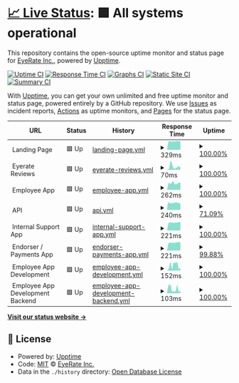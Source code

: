 # [📈 Live Status](https://eyerate.github.io/statusPage): <!--live status--> **🟩 All systems operational**

This repository contains the open-source uptime monitor and status page for [EyeRate Inc.](www.eyeratebusiness.com), powered by [Upptime](https://github.com/upptime/upptime).

[![Uptime CI](https://github.com/eyerate/statusPage/workflows/Uptime%20CI/badge.svg)](https://github.com/eyerate/statusPage/actions?query=workflow%3A%22Uptime+CI%22)
[![Response Time CI](https://github.com/eyerate/statusPage/workflows/Response%20Time%20CI/badge.svg)](https://github.com/eyerate/statusPage/actions?query=workflow%3A%22Response+Time+CI%22)
[![Graphs CI](https://github.com/eyerate/statusPage/workflows/Graphs%20CI/badge.svg)](https://github.com/eyerate/statusPage/actions?query=workflow%3A%22Graphs+CI%22)
[![Static Site CI](https://github.com/eyerate/statusPage/workflows/Static%20Site%20CI/badge.svg)](https://github.com/eyerate/statusPage/actions?query=workflow%3A%22Static+Site+CI%22)
[![Summary CI](https://github.com/eyerate/statusPage/workflows/Summary%20CI/badge.svg)](https://github.com/eyerate/statusPage/actions?query=workflow%3A%22Summary+CI%22)

With [Upptime](https://upptime.js.org), you can get your own unlimited and free uptime monitor and status page, powered entirely by a GitHub repository. We use [Issues](https://github.com/eyerate/statusPage/issues) as incident reports, [Actions](https://github.com/eyerate/statusPage/actions) as uptime monitors, and [Pages](https://eyerate.github.io/statusPage) for the status page.

<!--start: status pages-->
<!-- This summary is generated by Upptime (https://github.com/upptime/upptime) -->
<!-- Do not edit this manually, your changes will be overwritten -->
<!-- prettier-ignore -->
| URL | Status | History | Response Time | Uptime |
| --- | ------ | ------- | ------------- | ------ |
| <img alt="" src="https://favicons.githubusercontent.com/null" height="13"> Landing Page | 🟩 Up | [landing-page.yml](https://github.com/eyerate/statusPage/commits/HEAD/history/landing-page.yml) | <details><summary><img alt="Response time graph" src="./graphs/landing-page/response-time-week.png" height="20"> 329ms</summary><br><a href="https://eyerate.github.io/statusPage/history/landing-page"><img alt="Response time 343" src="https://img.shields.io/endpoint?url=https%3A%2F%2Fraw.githubusercontent.com%2Feyerate%2FstatusPage%2FHEAD%2Fapi%2Flanding-page%2Fresponse-time.json"></a><br><a href="https://eyerate.github.io/statusPage/history/landing-page"><img alt="24-hour response time 326" src="https://img.shields.io/endpoint?url=https%3A%2F%2Fraw.githubusercontent.com%2Feyerate%2FstatusPage%2FHEAD%2Fapi%2Flanding-page%2Fresponse-time-day.json"></a><br><a href="https://eyerate.github.io/statusPage/history/landing-page"><img alt="7-day response time 329" src="https://img.shields.io/endpoint?url=https%3A%2F%2Fraw.githubusercontent.com%2Feyerate%2FstatusPage%2FHEAD%2Fapi%2Flanding-page%2Fresponse-time-week.json"></a><br><a href="https://eyerate.github.io/statusPage/history/landing-page"><img alt="30-day response time 328" src="https://img.shields.io/endpoint?url=https%3A%2F%2Fraw.githubusercontent.com%2Feyerate%2FstatusPage%2FHEAD%2Fapi%2Flanding-page%2Fresponse-time-month.json"></a><br><a href="https://eyerate.github.io/statusPage/history/landing-page"><img alt="1-year response time 343" src="https://img.shields.io/endpoint?url=https%3A%2F%2Fraw.githubusercontent.com%2Feyerate%2FstatusPage%2FHEAD%2Fapi%2Flanding-page%2Fresponse-time-year.json"></a></details> | <details><summary><a href="https://eyerate.github.io/statusPage/history/landing-page">100.00%</a></summary><a href="https://eyerate.github.io/statusPage/history/landing-page"><img alt="All-time uptime 99.68%" src="https://img.shields.io/endpoint?url=https%3A%2F%2Fraw.githubusercontent.com%2Feyerate%2FstatusPage%2FHEAD%2Fapi%2Flanding-page%2Fuptime.json"></a><br><a href="https://eyerate.github.io/statusPage/history/landing-page"><img alt="24-hour uptime 100.00%" src="https://img.shields.io/endpoint?url=https%3A%2F%2Fraw.githubusercontent.com%2Feyerate%2FstatusPage%2FHEAD%2Fapi%2Flanding-page%2Fuptime-day.json"></a><br><a href="https://eyerate.github.io/statusPage/history/landing-page"><img alt="7-day uptime 100.00%" src="https://img.shields.io/endpoint?url=https%3A%2F%2Fraw.githubusercontent.com%2Feyerate%2FstatusPage%2FHEAD%2Fapi%2Flanding-page%2Fuptime-week.json"></a><br><a href="https://eyerate.github.io/statusPage/history/landing-page"><img alt="30-day uptime 100.00%" src="https://img.shields.io/endpoint?url=https%3A%2F%2Fraw.githubusercontent.com%2Feyerate%2FstatusPage%2FHEAD%2Fapi%2Flanding-page%2Fuptime-month.json"></a><br><a href="https://eyerate.github.io/statusPage/history/landing-page"><img alt="1-year uptime 99.68%" src="https://img.shields.io/endpoint?url=https%3A%2F%2Fraw.githubusercontent.com%2Feyerate%2FstatusPage%2FHEAD%2Fapi%2Flanding-page%2Fuptime-year.json"></a></details>
| <img alt="" src="https://favicons.githubusercontent.com/null" height="13"> Eyerate Reviews | 🟩 Up | [eyerate-reviews.yml](https://github.com/eyerate/statusPage/commits/HEAD/history/eyerate-reviews.yml) | <details><summary><img alt="Response time graph" src="./graphs/eyerate-reviews/response-time-week.png" height="20"> 70ms</summary><br><a href="https://eyerate.github.io/statusPage/history/eyerate-reviews"><img alt="Response time 133" src="https://img.shields.io/endpoint?url=https%3A%2F%2Fraw.githubusercontent.com%2Feyerate%2FstatusPage%2FHEAD%2Fapi%2Feyerate-reviews%2Fresponse-time.json"></a><br><a href="https://eyerate.github.io/statusPage/history/eyerate-reviews"><img alt="24-hour response time 52" src="https://img.shields.io/endpoint?url=https%3A%2F%2Fraw.githubusercontent.com%2Feyerate%2FstatusPage%2FHEAD%2Fapi%2Feyerate-reviews%2Fresponse-time-day.json"></a><br><a href="https://eyerate.github.io/statusPage/history/eyerate-reviews"><img alt="7-day response time 70" src="https://img.shields.io/endpoint?url=https%3A%2F%2Fraw.githubusercontent.com%2Feyerate%2FstatusPage%2FHEAD%2Fapi%2Feyerate-reviews%2Fresponse-time-week.json"></a><br><a href="https://eyerate.github.io/statusPage/history/eyerate-reviews"><img alt="30-day response time 43" src="https://img.shields.io/endpoint?url=https%3A%2F%2Fraw.githubusercontent.com%2Feyerate%2FstatusPage%2FHEAD%2Fapi%2Feyerate-reviews%2Fresponse-time-month.json"></a><br><a href="https://eyerate.github.io/statusPage/history/eyerate-reviews"><img alt="1-year response time 133" src="https://img.shields.io/endpoint?url=https%3A%2F%2Fraw.githubusercontent.com%2Feyerate%2FstatusPage%2FHEAD%2Fapi%2Feyerate-reviews%2Fresponse-time-year.json"></a></details> | <details><summary><a href="https://eyerate.github.io/statusPage/history/eyerate-reviews">100.00%</a></summary><a href="https://eyerate.github.io/statusPage/history/eyerate-reviews"><img alt="All-time uptime 99.95%" src="https://img.shields.io/endpoint?url=https%3A%2F%2Fraw.githubusercontent.com%2Feyerate%2FstatusPage%2FHEAD%2Fapi%2Feyerate-reviews%2Fuptime.json"></a><br><a href="https://eyerate.github.io/statusPage/history/eyerate-reviews"><img alt="24-hour uptime 100.00%" src="https://img.shields.io/endpoint?url=https%3A%2F%2Fraw.githubusercontent.com%2Feyerate%2FstatusPage%2FHEAD%2Fapi%2Feyerate-reviews%2Fuptime-day.json"></a><br><a href="https://eyerate.github.io/statusPage/history/eyerate-reviews"><img alt="7-day uptime 100.00%" src="https://img.shields.io/endpoint?url=https%3A%2F%2Fraw.githubusercontent.com%2Feyerate%2FstatusPage%2FHEAD%2Fapi%2Feyerate-reviews%2Fuptime-week.json"></a><br><a href="https://eyerate.github.io/statusPage/history/eyerate-reviews"><img alt="30-day uptime 100.00%" src="https://img.shields.io/endpoint?url=https%3A%2F%2Fraw.githubusercontent.com%2Feyerate%2FstatusPage%2FHEAD%2Fapi%2Feyerate-reviews%2Fuptime-month.json"></a><br><a href="https://eyerate.github.io/statusPage/history/eyerate-reviews"><img alt="1-year uptime 99.95%" src="https://img.shields.io/endpoint?url=https%3A%2F%2Fraw.githubusercontent.com%2Feyerate%2FstatusPage%2FHEAD%2Fapi%2Feyerate-reviews%2Fuptime-year.json"></a></details>
| <img alt="" src="https://favicons.githubusercontent.com/null" height="13"> Employee App | 🟩 Up | [employee-app.yml](https://github.com/eyerate/statusPage/commits/HEAD/history/employee-app.yml) | <details><summary><img alt="Response time graph" src="./graphs/employee-app/response-time-week.png" height="20"> 262ms</summary><br><a href="https://eyerate.github.io/statusPage/history/employee-app"><img alt="Response time 241" src="https://img.shields.io/endpoint?url=https%3A%2F%2Fraw.githubusercontent.com%2Feyerate%2FstatusPage%2FHEAD%2Fapi%2Femployee-app%2Fresponse-time.json"></a><br><a href="https://eyerate.github.io/statusPage/history/employee-app"><img alt="24-hour response time 287" src="https://img.shields.io/endpoint?url=https%3A%2F%2Fraw.githubusercontent.com%2Feyerate%2FstatusPage%2FHEAD%2Fapi%2Femployee-app%2Fresponse-time-day.json"></a><br><a href="https://eyerate.github.io/statusPage/history/employee-app"><img alt="7-day response time 262" src="https://img.shields.io/endpoint?url=https%3A%2F%2Fraw.githubusercontent.com%2Feyerate%2FstatusPage%2FHEAD%2Fapi%2Femployee-app%2Fresponse-time-week.json"></a><br><a href="https://eyerate.github.io/statusPage/history/employee-app"><img alt="30-day response time 251" src="https://img.shields.io/endpoint?url=https%3A%2F%2Fraw.githubusercontent.com%2Feyerate%2FstatusPage%2FHEAD%2Fapi%2Femployee-app%2Fresponse-time-month.json"></a><br><a href="https://eyerate.github.io/statusPage/history/employee-app"><img alt="1-year response time 241" src="https://img.shields.io/endpoint?url=https%3A%2F%2Fraw.githubusercontent.com%2Feyerate%2FstatusPage%2FHEAD%2Fapi%2Femployee-app%2Fresponse-time-year.json"></a></details> | <details><summary><a href="https://eyerate.github.io/statusPage/history/employee-app">100.00%</a></summary><a href="https://eyerate.github.io/statusPage/history/employee-app"><img alt="All-time uptime 93.30%" src="https://img.shields.io/endpoint?url=https%3A%2F%2Fraw.githubusercontent.com%2Feyerate%2FstatusPage%2FHEAD%2Fapi%2Femployee-app%2Fuptime.json"></a><br><a href="https://eyerate.github.io/statusPage/history/employee-app"><img alt="24-hour uptime 100.00%" src="https://img.shields.io/endpoint?url=https%3A%2F%2Fraw.githubusercontent.com%2Feyerate%2FstatusPage%2FHEAD%2Fapi%2Femployee-app%2Fuptime-day.json"></a><br><a href="https://eyerate.github.io/statusPage/history/employee-app"><img alt="7-day uptime 100.00%" src="https://img.shields.io/endpoint?url=https%3A%2F%2Fraw.githubusercontent.com%2Feyerate%2FstatusPage%2FHEAD%2Fapi%2Femployee-app%2Fuptime-week.json"></a><br><a href="https://eyerate.github.io/statusPage/history/employee-app"><img alt="30-day uptime 100.00%" src="https://img.shields.io/endpoint?url=https%3A%2F%2Fraw.githubusercontent.com%2Feyerate%2FstatusPage%2FHEAD%2Fapi%2Femployee-app%2Fuptime-month.json"></a><br><a href="https://eyerate.github.io/statusPage/history/employee-app"><img alt="1-year uptime 93.30%" src="https://img.shields.io/endpoint?url=https%3A%2F%2Fraw.githubusercontent.com%2Feyerate%2FstatusPage%2FHEAD%2Fapi%2Femployee-app%2Fuptime-year.json"></a></details>
| <img alt="" src="https://favicons.githubusercontent.com/null" height="13"> API | 🟩 Up | [api.yml](https://github.com/eyerate/statusPage/commits/HEAD/history/api.yml) | <details><summary><img alt="Response time graph" src="./graphs/api/response-time-week.png" height="20"> 240ms</summary><br><a href="https://eyerate.github.io/statusPage/history/api"><img alt="Response time 255" src="https://img.shields.io/endpoint?url=https%3A%2F%2Fraw.githubusercontent.com%2Feyerate%2FstatusPage%2FHEAD%2Fapi%2Fapi%2Fresponse-time.json"></a><br><a href="https://eyerate.github.io/statusPage/history/api"><img alt="24-hour response time 248" src="https://img.shields.io/endpoint?url=https%3A%2F%2Fraw.githubusercontent.com%2Feyerate%2FstatusPage%2FHEAD%2Fapi%2Fapi%2Fresponse-time-day.json"></a><br><a href="https://eyerate.github.io/statusPage/history/api"><img alt="7-day response time 240" src="https://img.shields.io/endpoint?url=https%3A%2F%2Fraw.githubusercontent.com%2Feyerate%2FstatusPage%2FHEAD%2Fapi%2Fapi%2Fresponse-time-week.json"></a><br><a href="https://eyerate.github.io/statusPage/history/api"><img alt="30-day response time 238" src="https://img.shields.io/endpoint?url=https%3A%2F%2Fraw.githubusercontent.com%2Feyerate%2FstatusPage%2FHEAD%2Fapi%2Fapi%2Fresponse-time-month.json"></a><br><a href="https://eyerate.github.io/statusPage/history/api"><img alt="1-year response time 255" src="https://img.shields.io/endpoint?url=https%3A%2F%2Fraw.githubusercontent.com%2Feyerate%2FstatusPage%2FHEAD%2Fapi%2Fapi%2Fresponse-time-year.json"></a></details> | <details><summary><a href="https://eyerate.github.io/statusPage/history/api">71.09%</a></summary><a href="https://eyerate.github.io/statusPage/history/api"><img alt="All-time uptime 97.19%" src="https://img.shields.io/endpoint?url=https%3A%2F%2Fraw.githubusercontent.com%2Feyerate%2FstatusPage%2FHEAD%2Fapi%2Fapi%2Fuptime.json"></a><br><a href="https://eyerate.github.io/statusPage/history/api"><img alt="24-hour uptime 98.16%" src="https://img.shields.io/endpoint?url=https%3A%2F%2Fraw.githubusercontent.com%2Feyerate%2FstatusPage%2FHEAD%2Fapi%2Fapi%2Fuptime-day.json"></a><br><a href="https://eyerate.github.io/statusPage/history/api"><img alt="7-day uptime 71.09%" src="https://img.shields.io/endpoint?url=https%3A%2F%2Fraw.githubusercontent.com%2Feyerate%2FstatusPage%2FHEAD%2Fapi%2Fapi%2Fuptime-week.json"></a><br><a href="https://eyerate.github.io/statusPage/history/api"><img alt="30-day uptime 93.35%" src="https://img.shields.io/endpoint?url=https%3A%2F%2Fraw.githubusercontent.com%2Feyerate%2FstatusPage%2FHEAD%2Fapi%2Fapi%2Fuptime-month.json"></a><br><a href="https://eyerate.github.io/statusPage/history/api"><img alt="1-year uptime 97.19%" src="https://img.shields.io/endpoint?url=https%3A%2F%2Fraw.githubusercontent.com%2Feyerate%2FstatusPage%2FHEAD%2Fapi%2Fapi%2Fuptime-year.json"></a></details>
| <img alt="" src="https://favicons.githubusercontent.com/null" height="13"> Internal Support App | 🟩 Up | [internal-support-app.yml](https://github.com/eyerate/statusPage/commits/HEAD/history/internal-support-app.yml) | <details><summary><img alt="Response time graph" src="./graphs/internal-support-app/response-time-week.png" height="20"> 221ms</summary><br><a href="https://eyerate.github.io/statusPage/history/internal-support-app"><img alt="Response time 240" src="https://img.shields.io/endpoint?url=https%3A%2F%2Fraw.githubusercontent.com%2Feyerate%2FstatusPage%2FHEAD%2Fapi%2Finternal-support-app%2Fresponse-time.json"></a><br><a href="https://eyerate.github.io/statusPage/history/internal-support-app"><img alt="24-hour response time 229" src="https://img.shields.io/endpoint?url=https%3A%2F%2Fraw.githubusercontent.com%2Feyerate%2FstatusPage%2FHEAD%2Fapi%2Finternal-support-app%2Fresponse-time-day.json"></a><br><a href="https://eyerate.github.io/statusPage/history/internal-support-app"><img alt="7-day response time 221" src="https://img.shields.io/endpoint?url=https%3A%2F%2Fraw.githubusercontent.com%2Feyerate%2FstatusPage%2FHEAD%2Fapi%2Finternal-support-app%2Fresponse-time-week.json"></a><br><a href="https://eyerate.github.io/statusPage/history/internal-support-app"><img alt="30-day response time 226" src="https://img.shields.io/endpoint?url=https%3A%2F%2Fraw.githubusercontent.com%2Feyerate%2FstatusPage%2FHEAD%2Fapi%2Finternal-support-app%2Fresponse-time-month.json"></a><br><a href="https://eyerate.github.io/statusPage/history/internal-support-app"><img alt="1-year response time 240" src="https://img.shields.io/endpoint?url=https%3A%2F%2Fraw.githubusercontent.com%2Feyerate%2FstatusPage%2FHEAD%2Fapi%2Finternal-support-app%2Fresponse-time-year.json"></a></details> | <details><summary><a href="https://eyerate.github.io/statusPage/history/internal-support-app">100.00%</a></summary><a href="https://eyerate.github.io/statusPage/history/internal-support-app"><img alt="All-time uptime 99.83%" src="https://img.shields.io/endpoint?url=https%3A%2F%2Fraw.githubusercontent.com%2Feyerate%2FstatusPage%2FHEAD%2Fapi%2Finternal-support-app%2Fuptime.json"></a><br><a href="https://eyerate.github.io/statusPage/history/internal-support-app"><img alt="24-hour uptime 100.00%" src="https://img.shields.io/endpoint?url=https%3A%2F%2Fraw.githubusercontent.com%2Feyerate%2FstatusPage%2FHEAD%2Fapi%2Finternal-support-app%2Fuptime-day.json"></a><br><a href="https://eyerate.github.io/statusPage/history/internal-support-app"><img alt="7-day uptime 100.00%" src="https://img.shields.io/endpoint?url=https%3A%2F%2Fraw.githubusercontent.com%2Feyerate%2FstatusPage%2FHEAD%2Fapi%2Finternal-support-app%2Fuptime-week.json"></a><br><a href="https://eyerate.github.io/statusPage/history/internal-support-app"><img alt="30-day uptime 99.93%" src="https://img.shields.io/endpoint?url=https%3A%2F%2Fraw.githubusercontent.com%2Feyerate%2FstatusPage%2FHEAD%2Fapi%2Finternal-support-app%2Fuptime-month.json"></a><br><a href="https://eyerate.github.io/statusPage/history/internal-support-app"><img alt="1-year uptime 99.83%" src="https://img.shields.io/endpoint?url=https%3A%2F%2Fraw.githubusercontent.com%2Feyerate%2FstatusPage%2FHEAD%2Fapi%2Finternal-support-app%2Fuptime-year.json"></a></details>
| <img alt="" src="https://favicons.githubusercontent.com/null" height="13"> Endorser / Payments App | 🟩 Up | [endorser-payments-app.yml](https://github.com/eyerate/statusPage/commits/HEAD/history/endorser-payments-app.yml) | <details><summary><img alt="Response time graph" src="./graphs/endorser-payments-app/response-time-week.png" height="20"> 221ms</summary><br><a href="https://eyerate.github.io/statusPage/history/endorser-payments-app"><img alt="Response time 224" src="https://img.shields.io/endpoint?url=https%3A%2F%2Fraw.githubusercontent.com%2Feyerate%2FstatusPage%2FHEAD%2Fapi%2Fendorser-payments-app%2Fresponse-time.json"></a><br><a href="https://eyerate.github.io/statusPage/history/endorser-payments-app"><img alt="24-hour response time 223" src="https://img.shields.io/endpoint?url=https%3A%2F%2Fraw.githubusercontent.com%2Feyerate%2FstatusPage%2FHEAD%2Fapi%2Fendorser-payments-app%2Fresponse-time-day.json"></a><br><a href="https://eyerate.github.io/statusPage/history/endorser-payments-app"><img alt="7-day response time 221" src="https://img.shields.io/endpoint?url=https%3A%2F%2Fraw.githubusercontent.com%2Feyerate%2FstatusPage%2FHEAD%2Fapi%2Fendorser-payments-app%2Fresponse-time-week.json"></a><br><a href="https://eyerate.github.io/statusPage/history/endorser-payments-app"><img alt="30-day response time 220" src="https://img.shields.io/endpoint?url=https%3A%2F%2Fraw.githubusercontent.com%2Feyerate%2FstatusPage%2FHEAD%2Fapi%2Fendorser-payments-app%2Fresponse-time-month.json"></a><br><a href="https://eyerate.github.io/statusPage/history/endorser-payments-app"><img alt="1-year response time 224" src="https://img.shields.io/endpoint?url=https%3A%2F%2Fraw.githubusercontent.com%2Feyerate%2FstatusPage%2FHEAD%2Fapi%2Fendorser-payments-app%2Fresponse-time-year.json"></a></details> | <details><summary><a href="https://eyerate.github.io/statusPage/history/endorser-payments-app">99.88%</a></summary><a href="https://eyerate.github.io/statusPage/history/endorser-payments-app"><img alt="All-time uptime 99.27%" src="https://img.shields.io/endpoint?url=https%3A%2F%2Fraw.githubusercontent.com%2Feyerate%2FstatusPage%2FHEAD%2Fapi%2Fendorser-payments-app%2Fuptime.json"></a><br><a href="https://eyerate.github.io/statusPage/history/endorser-payments-app"><img alt="24-hour uptime 99.14%" src="https://img.shields.io/endpoint?url=https%3A%2F%2Fraw.githubusercontent.com%2Feyerate%2FstatusPage%2FHEAD%2Fapi%2Fendorser-payments-app%2Fuptime-day.json"></a><br><a href="https://eyerate.github.io/statusPage/history/endorser-payments-app"><img alt="7-day uptime 99.88%" src="https://img.shields.io/endpoint?url=https%3A%2F%2Fraw.githubusercontent.com%2Feyerate%2FstatusPage%2FHEAD%2Fapi%2Fendorser-payments-app%2Fuptime-week.json"></a><br><a href="https://eyerate.github.io/statusPage/history/endorser-payments-app"><img alt="30-day uptime 98.86%" src="https://img.shields.io/endpoint?url=https%3A%2F%2Fraw.githubusercontent.com%2Feyerate%2FstatusPage%2FHEAD%2Fapi%2Fendorser-payments-app%2Fuptime-month.json"></a><br><a href="https://eyerate.github.io/statusPage/history/endorser-payments-app"><img alt="1-year uptime 99.27%" src="https://img.shields.io/endpoint?url=https%3A%2F%2Fraw.githubusercontent.com%2Feyerate%2FstatusPage%2FHEAD%2Fapi%2Fendorser-payments-app%2Fuptime-year.json"></a></details>
| <img alt="" src="https://favicons.githubusercontent.com/null" height="13"> Employee App Development | 🟩 Up | [employee-app-development.yml](https://github.com/eyerate/statusPage/commits/HEAD/history/employee-app-development.yml) | <details><summary><img alt="Response time graph" src="./graphs/employee-app-development/response-time-week.png" height="20"> 152ms</summary><br><a href="https://eyerate.github.io/statusPage/history/employee-app-development"><img alt="Response time 185" src="https://img.shields.io/endpoint?url=https%3A%2F%2Fraw.githubusercontent.com%2Feyerate%2FstatusPage%2FHEAD%2Fapi%2Femployee-app-development%2Fresponse-time.json"></a><br><a href="https://eyerate.github.io/statusPage/history/employee-app-development"><img alt="24-hour response time 73" src="https://img.shields.io/endpoint?url=https%3A%2F%2Fraw.githubusercontent.com%2Feyerate%2FstatusPage%2FHEAD%2Fapi%2Femployee-app-development%2Fresponse-time-day.json"></a><br><a href="https://eyerate.github.io/statusPage/history/employee-app-development"><img alt="7-day response time 152" src="https://img.shields.io/endpoint?url=https%3A%2F%2Fraw.githubusercontent.com%2Feyerate%2FstatusPage%2FHEAD%2Fapi%2Femployee-app-development%2Fresponse-time-week.json"></a><br><a href="https://eyerate.github.io/statusPage/history/employee-app-development"><img alt="30-day response time 134" src="https://img.shields.io/endpoint?url=https%3A%2F%2Fraw.githubusercontent.com%2Feyerate%2FstatusPage%2FHEAD%2Fapi%2Femployee-app-development%2Fresponse-time-month.json"></a><br><a href="https://eyerate.github.io/statusPage/history/employee-app-development"><img alt="1-year response time 185" src="https://img.shields.io/endpoint?url=https%3A%2F%2Fraw.githubusercontent.com%2Feyerate%2FstatusPage%2FHEAD%2Fapi%2Femployee-app-development%2Fresponse-time-year.json"></a></details> | <details><summary><a href="https://eyerate.github.io/statusPage/history/employee-app-development">100.00%</a></summary><a href="https://eyerate.github.io/statusPage/history/employee-app-development"><img alt="All-time uptime 98.11%" src="https://img.shields.io/endpoint?url=https%3A%2F%2Fraw.githubusercontent.com%2Feyerate%2FstatusPage%2FHEAD%2Fapi%2Femployee-app-development%2Fuptime.json"></a><br><a href="https://eyerate.github.io/statusPage/history/employee-app-development"><img alt="24-hour uptime 100.00%" src="https://img.shields.io/endpoint?url=https%3A%2F%2Fraw.githubusercontent.com%2Feyerate%2FstatusPage%2FHEAD%2Fapi%2Femployee-app-development%2Fuptime-day.json"></a><br><a href="https://eyerate.github.io/statusPage/history/employee-app-development"><img alt="7-day uptime 100.00%" src="https://img.shields.io/endpoint?url=https%3A%2F%2Fraw.githubusercontent.com%2Feyerate%2FstatusPage%2FHEAD%2Fapi%2Femployee-app-development%2Fuptime-week.json"></a><br><a href="https://eyerate.github.io/statusPage/history/employee-app-development"><img alt="30-day uptime 99.91%" src="https://img.shields.io/endpoint?url=https%3A%2F%2Fraw.githubusercontent.com%2Feyerate%2FstatusPage%2FHEAD%2Fapi%2Femployee-app-development%2Fuptime-month.json"></a><br><a href="https://eyerate.github.io/statusPage/history/employee-app-development"><img alt="1-year uptime 98.11%" src="https://img.shields.io/endpoint?url=https%3A%2F%2Fraw.githubusercontent.com%2Feyerate%2FstatusPage%2FHEAD%2Fapi%2Femployee-app-development%2Fuptime-year.json"></a></details>
| <img alt="" src="https://favicons.githubusercontent.com/null" height="13"> Employee App Development Backend | 🟩 Up | [employee-app-development-backend.yml](https://github.com/eyerate/statusPage/commits/HEAD/history/employee-app-development-backend.yml) | <details><summary><img alt="Response time graph" src="./graphs/employee-app-development-backend/response-time-week.png" height="20"> 103ms</summary><br><a href="https://eyerate.github.io/statusPage/history/employee-app-development-backend"><img alt="Response time 121" src="https://img.shields.io/endpoint?url=https%3A%2F%2Fraw.githubusercontent.com%2Feyerate%2FstatusPage%2FHEAD%2Fapi%2Femployee-app-development-backend%2Fresponse-time.json"></a><br><a href="https://eyerate.github.io/statusPage/history/employee-app-development-backend"><img alt="24-hour response time 64" src="https://img.shields.io/endpoint?url=https%3A%2F%2Fraw.githubusercontent.com%2Feyerate%2FstatusPage%2FHEAD%2Fapi%2Femployee-app-development-backend%2Fresponse-time-day.json"></a><br><a href="https://eyerate.github.io/statusPage/history/employee-app-development-backend"><img alt="7-day response time 103" src="https://img.shields.io/endpoint?url=https%3A%2F%2Fraw.githubusercontent.com%2Feyerate%2FstatusPage%2FHEAD%2Fapi%2Femployee-app-development-backend%2Fresponse-time-week.json"></a><br><a href="https://eyerate.github.io/statusPage/history/employee-app-development-backend"><img alt="30-day response time 117" src="https://img.shields.io/endpoint?url=https%3A%2F%2Fraw.githubusercontent.com%2Feyerate%2FstatusPage%2FHEAD%2Fapi%2Femployee-app-development-backend%2Fresponse-time-month.json"></a><br><a href="https://eyerate.github.io/statusPage/history/employee-app-development-backend"><img alt="1-year response time 121" src="https://img.shields.io/endpoint?url=https%3A%2F%2Fraw.githubusercontent.com%2Feyerate%2FstatusPage%2FHEAD%2Fapi%2Femployee-app-development-backend%2Fresponse-time-year.json"></a></details> | <details><summary><a href="https://eyerate.github.io/statusPage/history/employee-app-development-backend">100.00%</a></summary><a href="https://eyerate.github.io/statusPage/history/employee-app-development-backend"><img alt="All-time uptime 98.45%" src="https://img.shields.io/endpoint?url=https%3A%2F%2Fraw.githubusercontent.com%2Feyerate%2FstatusPage%2FHEAD%2Fapi%2Femployee-app-development-backend%2Fuptime.json"></a><br><a href="https://eyerate.github.io/statusPage/history/employee-app-development-backend"><img alt="24-hour uptime 100.00%" src="https://img.shields.io/endpoint?url=https%3A%2F%2Fraw.githubusercontent.com%2Feyerate%2FstatusPage%2FHEAD%2Fapi%2Femployee-app-development-backend%2Fuptime-day.json"></a><br><a href="https://eyerate.github.io/statusPage/history/employee-app-development-backend"><img alt="7-day uptime 100.00%" src="https://img.shields.io/endpoint?url=https%3A%2F%2Fraw.githubusercontent.com%2Feyerate%2FstatusPage%2FHEAD%2Fapi%2Femployee-app-development-backend%2Fuptime-week.json"></a><br><a href="https://eyerate.github.io/statusPage/history/employee-app-development-backend"><img alt="30-day uptime 99.93%" src="https://img.shields.io/endpoint?url=https%3A%2F%2Fraw.githubusercontent.com%2Feyerate%2FstatusPage%2FHEAD%2Fapi%2Femployee-app-development-backend%2Fuptime-month.json"></a><br><a href="https://eyerate.github.io/statusPage/history/employee-app-development-backend"><img alt="1-year uptime 98.45%" src="https://img.shields.io/endpoint?url=https%3A%2F%2Fraw.githubusercontent.com%2Feyerate%2FstatusPage%2FHEAD%2Fapi%2Femployee-app-development-backend%2Fuptime-year.json"></a></details>

<!--end: status pages-->

[**Visit our status website →**](https://eyerate.github.io/statusPage)

## 📄 License

- Powered by: [Upptime](https://github.com/upptime/upptime)
- Code: [MIT](./LICENSE) © [EyeRate Inc.](www.eyeratebusiness.com)
- Data in the `./history` directory: [Open Database License](https://opendatacommons.org/licenses/odbl/1-0/)
